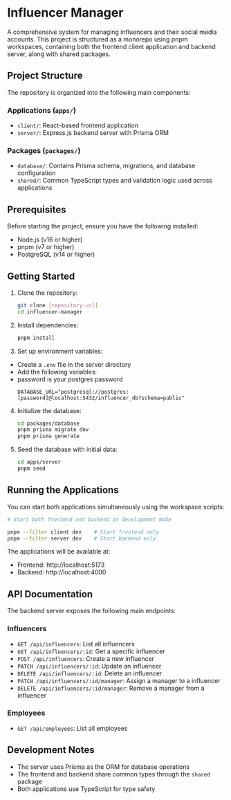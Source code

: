 # Influencer Manager

A comprehensive system for managing influencers and their social media accounts. This project is structured as a
monorepo using pnpm workspaces, containing both the frontend client application and backend server, along with shared
packages.

## Project Structure

The repository is organized into the following main components:

### Applications (`apps/`)

- `client/`: React-based frontend application
- `server/`: Express.js backend server with Prisma ORM

### Packages (`packages/`)

- `database/`: Contains Prisma schema, migrations, and database configuration
- `shared/`: Common TypeScript types and validation logic used across applications

## Prerequisites

Before starting the project, ensure you have the following installed:

- Node.js (v16 or higher)
- pnpm (v7 or higher)
- PostgreSQL (v14 or higher)

## Getting Started

1. Clone the repository:
   ```bash
   git clone [repository-url]
   cd influencer-manager
   ```

2. Install dependencies:
   ```bash
   pnpm install
   ```

3. Set up environment variables:

- Create a `.env` file in the server directory
- Add the following variables:
- password is your postgres password
  ```
  DATABASE_URL="postgresql://postgres:[password]@localhost:5432/influencer_db?schema=public"
  ```

4. Initialize the database:
   ```bash
   cd packages/database
   pnpm prisma migrate dev
   pnpm prisma generate
   ```

5. Seed the database with initial data:
   ```bash
   cd apps/server
   pnpm seed
   ```

## Running the Applications

You can start both applications simultaneously using the workspace scripts:

```bash
# Start both frontend and backend in development mode

pnpm --filter client dev    # Start frontend only
pnpm --filter server dev    # Start backend only
```

The applications will be available at:

- Frontend: http://localhost:5173
- Backend: http://localhost:4000

## API Documentation

The backend server exposes the following main endpoints:

### Influencers

- `GET /api/influencers`: List all influencers
- `GET /api/influencers/:id`: Get a specific influencer
- `POST /api/influencers`: Create a new influencer
- `PATCH /api/influencers/:id`: Update an influencer
- `DELETE /api/influencers/:id`: Delete an influencer
- `PATCH /api/influencers/:id/manager`: Assign a manager to a influencer
- `DELETE /api/influencers/:id/manager`: Remove a manager from a influencer

### Employees

- `GET /api/employees`: List all employees

## Development Notes

- The server uses Prisma as the ORM for database operations
- The frontend and backend share common types through the `shared` package
- Both applications use TypeScript for type safety
